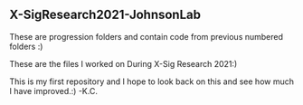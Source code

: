 ## X-SigResearch2021-JohnsonLab

These are progression folders and contain code from previous numbered folders :)

These are the files I worked on During X-Sig Research 2021:)

This is my first repository and I hope to look back on this and see how much I have improved.:) -K.C.

